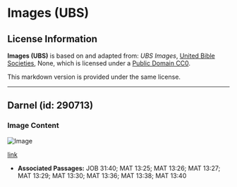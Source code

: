 # Images (UBS)

## License Information

**Images (UBS)** is based on and adapted from: _UBS Images_, [United Bible Societies](https://unitedbiblesocieties.org/), None, which is licensed under a [Public Domain CC0](https://creativecommons.org/public-domain/cc0/).

This markdown version is provided under the same license.



--------------------------------

## Darnel (id: 290713)

### Image Content

![Image](https://cdn.aquifer.bible/aquifer-content/resources/Media/WEB-0174_darnel.jpg)

[link](https://cdn.aquifer.bible/aquifer-content/resources/Media/WEB-0174_darnel.jpg)

* **Associated Passages:** JOB 31:40; MAT 13:25; MAT 13:26; MAT 13:27; MAT 13:29; MAT 13:30; MAT 13:36; MAT 13:38; MAT 13:40

